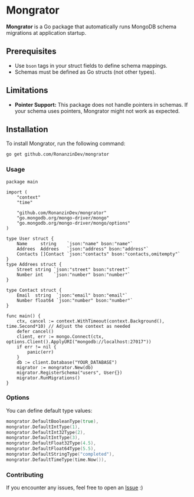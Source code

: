 # Mongrator

**Mongrator** is a Go package that automatically runs MongoDB schema migrations at application startup.

## Prerequisites

- Use `bson` tags in your struct fields to define schema mappings.
- Schemas must be defined as Go structs (not other types).

## Limitations

- **Pointer Support:** This package does not handle pointers in schemas. If your schema uses pointers, Mongrator might not work as expected.

## Installation

To install Mongrator, run the following command:

```bash
go get github.com/RonanzinDev/mongrator
```

### Usage
```golang
package main

import (
	"context"
	"time"

	"github.com/RonanzinDev/mongrator"
	"go.mongodb.org/mongo-driver/mongo"
	"go.mongodb.org/mongo-driver/mongo/options"
)

type User struct {
	Name     string    `json:"name" bson:"name"`
	Addrees  Addrees   `json:"address" bson:"address"`
	Contacts []Contact `json:"contacts" bson:"contacts,omitempty"`
}
type Addrees struct {
	Street string `json:"street" bson:"street"`
	Number int    `json:"number" bson:"number"`
}

type Contact struct {
	Email  string  `json:"email" bson:"email"`
	Number float64 `json:"number" bson:"number"`
}

func main() {
	ctx, cancel := context.WithTimeout(context.Background(), time.Second*10) // Adjust the context as needed
	defer cancel()
	client, err := mongo.Connect(ctx, options.Client().ApplyURI("mongodb://localhost:27017"))
	if err != nil {
		panic(err)
	}
	db := client.Database("YOUR_DATABASE")
	migrator := mongrator.New(db)
	migrator.RegisterSchema("users", User{})
	migrator.RunMigrations()
}
```

### Options

You can define default type values:

```go
mongrator.DefaultBooleanType(true),
mongrator.DefaultIntType(1),
mongrator.DefaultInt32Type(2),
mongrator.DefaultIntType(3),
mongrator.DefaultFloat32Type(4.5),
mongrator.DefaultFloat64Type(5.5),
mongrator.DefaultStringType("completed"),
mongrator.DefaultTimeType(time.Now()),
```

### Contributing
If you encounter any issues, feel free to open an [Issue](https://github.com/RonanzinDev/mongrator/issues/new/choose) :)
